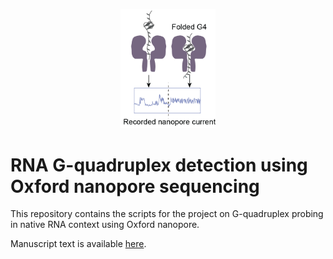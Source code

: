 <p align="center"><img width=30% src="https://github.com/anyakors/porebump/blob/master/data/rG4.png"></p>

# RNA G-quadruplex detection using Oxford nanopore sequencing

This repository contains the scripts for the project on G-quadruplex probing in native RNA context using Oxford nanopore.

Manuscript text is available [here](https://github.com/anyakors/porebump/blob/master/nanopore_rG4.pdf).

